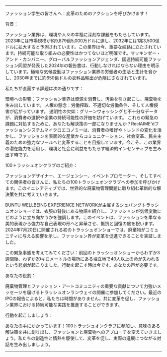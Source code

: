 ---

ファッション学生の皆さんへ：変革のためのアクションを呼びかけます！

背景：

ファッション業界は、環境や人々の幸福に深刻な課題をもたらしています。2023年には市場規模が約9,879億5,000万ドルに達し、2032年には1兆3,500億ドルに拡大すると予測されています。この業界は今、重要な岐路に立たされています。持続可能な取り組みの必要性はかつてないほど明確です。マッキンゼー・アンド・カンパニー、グローバルファッションアジェンダ、国連持続可能ファッション同盟が発表した2024年の報告書は、行動しなければならない理由を明示しています。極端な気候変動はファッション業界の労働者の生活と生計を脅かし、2030年までに約650億ドルの衣料品輸出が危険にさらされています。

私たちが直面する課題は次の通りです：

環境への影響：ファッション業界は資源を消費し、汚染を引き起こし、廃棄物を生み出しています。
人権の懸念：労働搾取、不適切な労働条件、そして人権侵害が広がっています。
透明性の欠如：グリーンウォッシングと不十分なデータが、消費者の選択や企業の持続可能性の評価を妨げています。
これらの緊急の課題に対処するために、あなたも解決策の一部になりませんか？ReclAIME'dファッションシステムマイクロエコノミーは、消費者の嗜好やトレンドの変化を活かし、ファッションを表面的な産業からコミュニケーション、社会変革、民主主義のための強力なツールへと変革することを目指しています。今こそ、この業界の潜在能力を活用し、環境と社会に利益をもたらす経済的インセンティブを生み出す時です。

100トラッシュオンクラブのご紹介：

ファッションデザイナー、エージェンシー、イベントプロモーター、そしてすべての関係者の皆さんに、私たちの100トラッシュオンクラブへの参加を呼びかけます。このイニシアティブでは、世界的な廃棄物管理問題に取り組む革新的な解決策を共に考えていきます。

BUNTU WELLBEING EXPERIENCE NETWORKが主催するシェバングトラッシュオンショーでは、衣服の背後にある物語を紹介し、ファッションが気候変動にどのように立ち向かうかを強調します。このイベントは、ファッションを単なる美的表現から強力な自己表現の形へと昇華させ、抵抗と回復の旅を祝います。2024年7月20日に開催される初のトラッシュオンショーでは、廃棄物がコミュニティに与える影響を示し、ファッション界が変革を促進できることを実証しました。

この緊急事態を考えてみてください：前回のトラッシュオンショーからわずか3週間後、わずか20キロメートルの場所にある埋立地で40人以上の命が失われるという悲劇が起こりました。行動を起こす時は今です。あなたの声が必要です。

あなたの役割：

廃棄物管理とファッション・アートコミュニティの重要な貢献について力強いメッセージを届けるトラッシュオンランウェイの開催に参加してください。最近のIPCの報告によると、私たちは時間がありません。共に変革を促し、ファッション業界における持続可能な実践を推進することができます。

行動を起こしましょう：

あなたの手にかかっています！100トラッシュオンクラブに参加し、意味のある解決策を共に創り出し、ファッションと廃棄物へのアプローチを変えていきましょう。私たちの創造性と情熱を駆使して、変革を促し、実際の進展につながる対話を生み出しましょう。

---